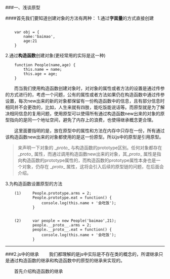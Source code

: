 ###一、浅谈原型

####首先我们要知道创建对象的方法有两种：
1.通过**字面量**的方式直接创建

```

	var obj = {
		name:'baimao',
		age:21
	}
```
2.通过**构造函数**创建对象(更经常用的实际是这一种)

```
	function People(name,age) {
		this.name = name;
		this.age = age;
	}
```


&#x3000;&#x3000;而当我们使用构造函数创建对象时，对对象的属性或者方法的设置是通过传参的方式进行的，考虑一个问题，公有的属性或者方法如果仍在构造函数中通过传参设置，每次new出来的新的对象都保留有一份构造函数中的信息，且有部分信息时相同并不会更改的，比如，人生来就有四肢，能吃饭能说话等。而原型就是为了解决相同信息的复用问题，使用原型可以使得所有通过构造函数new出来的对象的原型指向的是同一个地址空间，避免了内存上的浪费，也使得继承概念更合理。

&#x3000;&#x3000;这里面要指明的是，放在原型中的属性和方法在内存中只存在一份，所有通过该构造函数new出来的对象都使用的是这一份原型。所以js中的原型是引用原型。


>来声明一下对象的 \__proto__ 与构造函数的prototype区别。任何对象都存在\__proto__ 属性，而通过调用构造函数new出来的对象，其\__proto__ 属性是指向构造函数的prototype属性的，而构造函数的prototype属性本身也是一个对象，仍存在 \__proto__ 属性，这将会引入后续的原型链的问题，在后面会介绍。

3.为构造函数设置原型的方法

```
	(1)		People.prototype.arms = 2;
			People.prototype.eat = function() {
				console.log(this.name + '会吃饭');
			}
	
```

```
	(2)		var people = new People('baimao',21);
			people.__proto__.arms = 2;
			people.__proto__.eat = function() {
				console.log(this.name + '会吃饭');
			}

```


***

###2.js中的继承
&#x3000;&#x3000;我们都理解的是js中实际是不存在类的概念的，所谓继承只是通过构造函数的继承和构造函数中的原型的继承来实现的。</br>

&#x3000;&#x3000;首先介绍构造函数的继承
	



